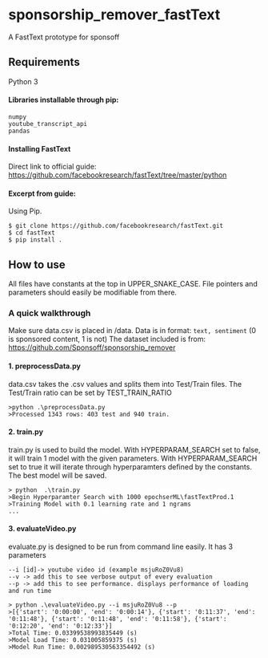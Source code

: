 # sponsorship_remover_fastText
A FastText prototype for sponsoff



## Requirements 

Python 3

#### Libraries installable through pip:
```
numpy
youtube_transcript_api
pandas
```

#### Installing FastText

Direct link to official guide: https://github.com/facebookresearch/fastText/tree/master/python

#### Excerpt from guide:
Using Pip. 
```
$ git clone https://github.com/facebookresearch/fastText.git
$ cd fastText
$ pip install .
```


## How to use

All files have constants at the top in UPPER_SNAKE_CASE. File pointers and parameters should easily be modifiable from there. 

### A quick walkthrough

Make sure data.csv is placed in /data. Data is in format: ```text, sentiment``` (0 is sponsored content, 1 is not)
The dataset included is from: https://github.com/Sponsoff/sponsorship_remover

#### 1. preprocessData.py
data.csv takes the .csv values and splits them into Test/Train files. 
The Test/Train ratio can be set by TEST_TRAIN_RATIO

```
>python .\preprocessData.py
>Processed 1343 rows: 403 test and 940 train.
```

#### 2. train.py
train.py is used to build the model. With HYPERPARAM_SEARCH set to false, it will train 1 model with the given parameters. 
With HYPERPARAM_SEARCH set to true it will iterate through hyperparamters defined by the constants. The best model will be saved.
```
> python  .\train.py
>Begin Hyperparamter Search with 1000 epochserML\fastTextProd.1
>Training Model with 0.1 learning rate and 1 ngrams
...
```

#### 3. evaluateVideo.py
evaluate.py is designed to be run from command line easily. It has 3 parameters
```
--i [id]-> youtube video id (example msjuRoZ0Vu8)
--v -> add this to see verbose output of every evaluation
--p -> add this to see performance. displays performance of loading and run time 
```

```
> python .\evaluateVideo.py --i msjuRoZ0Vu8 --p
>[{'start': '0:00:00', 'end': '0:00:14'}, {'start': '0:11:37', 'end': '0:11:48'}, {'start': '0:11:48', 'end': '0:11:58'}, {'start': '0:12:20', 'end': '0:12:33'}]
>Total Time: 0.03399538993835449 (s)
>Model Load Time: 0.031005859375 (s)
>Model Run Time: 0.002989530563354492 (s)
```
